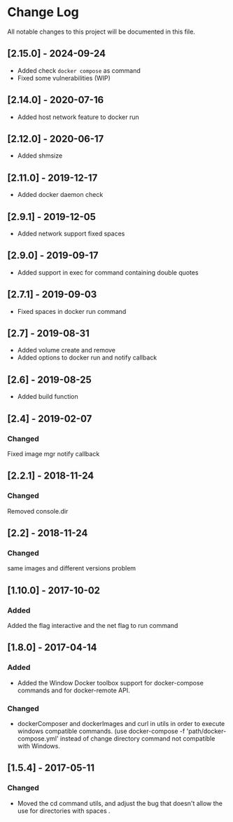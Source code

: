 # Change Log
All notable changes to this project will be documented in this file.
## [2.15.0] - 2024-09-24
- Added check `docker compose` as command
- Fixed some vulnerabilities (WIP)

## [2.14.0] - 2020-07-16
- Added host network feature to docker run

## [2.12.0] - 2020-06-17
- Added shmsize
## [2.11.0] - 2019-12-17
- Added docker daemon check

## [2.9.1] - 2019-12-05
- Added network support fixed spaces
## [2.9.0] - 2019-09-17  
- Added support in exec for command containing double quotes

## [2.7.1] - 2019-09-03
 - Fixed spaces in docker run command
## [2.7] - 2019-08-31
- Added volume create and remove  
- Added options to docker run and notify callback
## [2.6] - 2019-08-25
- Added build function
## [2.4] - 2019-02-07
### Changed
Fixed image mgr notify callback 

## [2.2.1] - 2018-11-24
### Changed
Removed console.dir
## [2.2] - 2018-11-24
### Changed
   same images and different versions  problem 
## [1.10.0] - 2017-10-02
### Added
  Added the flag interactive and the net flag to run command
## [1.8.0] - 2017-04-14 
### Added   
  - Added the Window Docker toolbox support for docker-compose commands and for docker-remote API. 
### Changed  
  - dockerComposer and dockerImages and curl in utils in order to execute windows compatible commands. (use docker-compose -f 'path/docker-compose.yml' instead of change directory command not compatible with Windows.    

## [1.5.4] - 2017-05-11
### Changed
  - Moved the cd command  utils, and adjust the bug that doesn't allow the use for directories with spaces .
